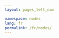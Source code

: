 ```yaml
---
layout: pages_left_nav

namespace: nodes
lang: fr
permalink: /fr/nodes/
---
```


<!-- Content starts -->

<!-- Content ends -->